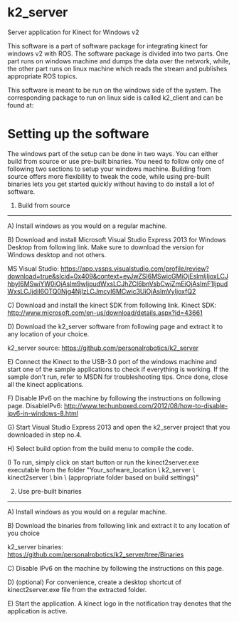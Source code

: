 k2_server
=========
Server application for Kinect for Windows v2

This software is a part of software package for integrating kinect for windows v2 with ROS. The software package is divided into two parts. One part runs on windows machine and dumps the data over the network, while, the other part runs on linux machine which reads the stream and publishes appropriate ROS topics.

This software is meant to be run on the windows side of the system. The corresponding package to run on linux side is called k2_client and can be found at: 


Setting up the software
=======================

The windows part of the setup can be done in two ways. You can either build from source or use pre-built binaries. You need to follow only one of following two sections to setup your windows machine. Building from source offers more flexibility to tweak the code, while using pre-built binaries lets you get started quickly without having to do install a lot of software.

1) Build from source
---------------------
A) Install windows as you would on a regular machine.

B) Download and install Microsoft Visual Studio Express 2013 for Windows Desktop from following link. Make sure to download the version for Windows desktop and not others.

MS Visual Studio: https://app.vssps.visualstudio.com/profile/review?download=true&slcid=0x409&context=eyJwZSI6MSwicGMiOjEsImljIjoxLCJhbyI6MSwiYW0iOjAsIm9wIjpudWxsLCJhZCI6bnVsbCwiZmEiOjAsImF1IjpudWxsLCJjdiI6OTQ0Njg4NjIzLCJmcyI6MCwic3UiOjAsImVyIjoxfQ2

C) Download and install the kinect SDK from following link.
Kinect SDK: http://www.microsoft.com/en-us/download/details.aspx?id=43661

D) Download the k2_server software from following page and extract it to any location of your choice.

k2_server source: https://github.com/personalrobotics/k2_server

E) Connect the Kinect to the USB-3.0 port of the windows machine and start one of the sample applications to check if everything is working. If the sample don't run, refer to MSDN for troubleshooting tips. Once done, close all the kinect applications.

F) Disable IPv6 on the machine by following the instructions on following page.
DisableIPv6: http://www.techunboxed.com/2012/08/how-to-disable-ipv6-in-windows-8.html

G) Start Visual Studio Express 2013 and open the k2_server project that you downloaded in step no.4.

H) Select build option from the build menu to compile the code.

I) To run, simply click on start button or run the kinect2server.exe executable from the folder "Your_sofware_location \ k2_server \ kinect2server \ bin \ (appropriate folder based on build settings)"

2) Use pre-built binaries
-------------------------

A) Install windows as you would on a regular machine.

B) Download the binaries from following link and extract it to any location of you choice

k2_server binaries: https://github.com/personalrobotics/k2_server/tree/Binaries

C) Disable IPv6 on the machine by following the instructions on this page.

D) (optional) For convenience, create a desktop shortcut of kinect2server.exe file from the extracted folder.

E) Start the application. A kinect logo in the notification tray denotes that the application is active.
